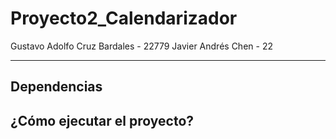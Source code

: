 # Proyecto2_Calendarizador

Gustavo Adolfo Cruz Bardales - 22779
Javier Andrés Chen - 22

---

## Dependencias



## ¿Cómo ejecutar el proyecto?
